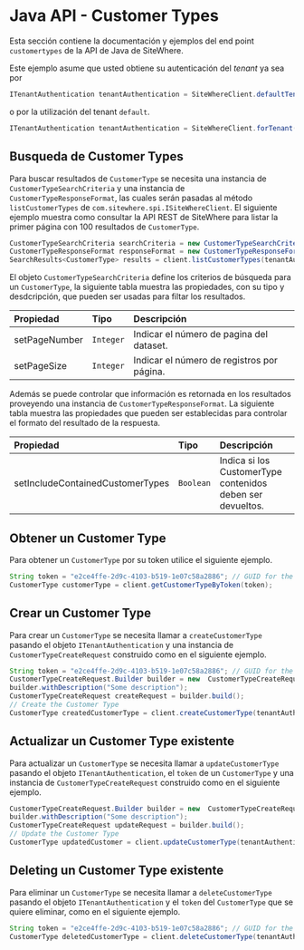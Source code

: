 # Java API - Customer Types

<Seo/>

Esta sección contiene la documentación y ejemplos del end point `customertypes` de la API de Java de SiteWhere.

Este ejemplo asume que usted obtiene su autenticación del _tenant_ ya sea por

```java
ITenantAuthentication tenantAuthentication = SiteWhereClient.defaultTenant();
```

o por la utilización del tenant `default`.

```java
ITenantAuthentication tenantAuthentication = SiteWhereClient.forTenant("token", "auth");
```

## Busqueda de Customer Types

Para buscar resultados de `CustomerType` se necesita una instancia de `CustomerTypeSearchCriteria` y una instancia de `CustomerTypeResponseFormat`,
las cuales serán pasadas al método `listCustomerTypes` de `com.sitewhere.spi.ISiteWhereClient`. El siguiente ejemplo muestra
como consultar la API REST de SiteWhere para listar la primer página con 100 resultados de `CustomerType`.

```java
CustomerTypeSearchCriteria searchCriteria = new CustomerTypeSearchCriteria(1, 100);
CustomerTypeResponseFormat responseFormat = new CustomerTypeResponseFormat();
SearchResults<CustomerType> results = client.listCustomerTypes(tenantAuthentication, searchCriteria, responseFormat);
```

El objeto `CustomerTypeSearchCriteria` define los criterios de búsqueda para un `CustomerType`, la siguiente tabla
muestra las propiedades, con su tipo y desdcripción, que pueden ser usadas para filtar los resultados.

| Propiedad     | Tipo      | Descripción                                |
| :------------ | :-------- | :----------------------------------------- |
| setPageNumber | `Integer` | Indicar el número de pagina del dataset.   |
| setPageSize   | `Integer` | Indicar el número de registros por página. |

Además se puede controlar que información es retornada en los resultados proveyendo una instancia de
`CustomerTypeResponseFormat`. La siguiente tabla muestra las propiedades que pueden ser establecidas para controlar
el formato del resultado de la respuesta.

| Propiedad                        | Tipo      | Descripción                                                |
| :------------------------------- | :-------- | :--------------------------------------------------------- |
| setIncludeContainedCustomerTypes | `Boolean` | Indica si los CustomerType contenidos deben ser devueltos. |

## Obtener un Customer Type

Para obtener un `CustomerType` por su token utilice el siguiente ejemplo.

```java
String token = "e2ce4ffe-2d9c-4103-b519-1e07c58a2886"; // GUID for the Area
CustomerType customerType = client.getCustomerTypeByToken(token);
```

## Crear un Customer Type

Para crear un `CustomerType` se necesita llamar a `createCustomerType` pasando el objeto `ITenantAuthentication` y una
instancia de `CustomerTypeCreateRequest` construido como en el siguiente ejemplo.

```java
String token = "e2ce4ffe-2d9c-4103-b519-1e07c58a2886"; // GUID for the Customer Type
CustomerTypeCreateRequest.Builder builder = new  CustomerTypeCreateRequest.Builder(token, "my customer type");
builder.withDescription("Some description");
CustomerTypeCreateRequest createRequest = builder.build();
// Create the Customer Type
CustomerType createdCustomerType = client.createCustomerType(tenantAuthentication, createRequest);
```

## Actualizar un Customer Type existente

Para actualizar un `CustomerType` se necesita llamar a `updateCustomerType` pasando el objeto `ITenantAuthentication`,
el `token` de un `CustomerType` y una instancia de `CustomerTypeCreateRequest` construido como en el siguiente ejemplo.

```java
CustomerTypeCreateRequest.Builder builder = new  CustomerTypeCreateRequest.Builder(token, "my customer type");
builder.withDescription("Some description");
CustomerTypeCreateRequest updateRequest = builder.build();
// Update the Customer Type
CustomerType updatedCustomer = client.updateCustomerType(tenantAuthentication, token, updateRequest);
```

## Deleting un Customer Type existente

Para eliminar un `CustomerType` se necesita llamar a `deleteCustomerType` pasando el objeto `ITenantAuthentication` y el
`token` del `CustomerType` que se quiere eliminar, como en el siguiente ejemplo.

```java
String token = "e2ce4ffe-2d9c-4103-b519-1e07c58a2886"; // GUID for the Customer Type
CustomerType deletedCustomerType = client.deleteCustomerType(tenantAuthentication, token);
```
